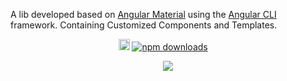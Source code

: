 </a>

A lib developed based on [Angular Material]("https://material.angular.io/") using the [Angular CLI]("https://angular.io/") framework. Containing Customized Components and Templates.

<p align="center">
<a href="https://badge.fury.io/js/zmaterial"><img src="https://badge.fury.io/js/zmaterial.svg" alt="npm version" height="18"></a>
<a href="https://www.npmjs.com/package/zmaterial"><img src="https://img.shields.io/badge/Downloads-0%2FWeekly-green" alt="npm downloads" ></a>
<a href="https://www.npmjs.com/package/zmaterial"><img alt="" src="https://img.shields.io/github/license/ivanantunes/zmaterial-app"></a>
<a href="https://www.npmjs.com/package/zmaterial"><img alt="" src="https://img.shields.io/github/stars/ivanantunes/zmaterial-app"></a>
<a href="https://www.npmjs.com/package/zmaterial"><img alt="" src="https://img.shields.io/github/forks/ivanantunes/zmaterial-app"></a>
<a href="https://www.npmjs.com/package/zmaterial"><img alt="" src="https://img.shields.io/github/issues/ivanantunes/zmaterial-app"></a>
</p>
<p align="center">
<a href="https://nodei.co/npm/zmaterial/"><img src="https://nodei.co/npm/zmaterial.png?downloads=true&downloadRank=true&stars=true"></a>
</p>
